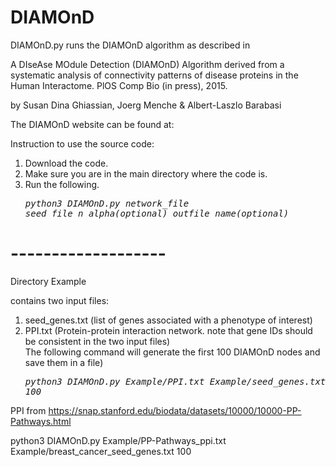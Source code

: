 # DIAMOnD

DIAMOnD.py runs the DIAMOnD algorithm as described in
 
 A DIseAse MOdule Detection (DIAMOnD) Algorithm derived from a
 systematic analysis of connectivity patterns of disease proteins in
 the Human Interactome. PlOS Comp Bio (in press), 2015.

by Susan Dina Ghiassian, Joerg Menche & Albert-Laszlo Barabasi

The DIAMOnD website can be found at: 

Instruction to use the source code:
1. Download the code.
2. Make sure you are in the main directory where the code is.
3. Run the following.</br>
 <em><pre>python3 DIAMOnD.py  network_file seed_file  n  alpha(optional)  outfile_name(optional)</pre></em>

# -------------------

Directory Example

contains two input files:
1. seed_genes.txt (list of genes associated with a phenotype of interest) 
2. PPI.txt (Protein-protein interaction network. note that gene IDs should be consistent in the two input files)</br>
The following command will generate the first 100 DIAMOnD nodes and save them in a file) </br>
<em><pre>python3  DIAMOnD.py  Example/PPI.txt  Example/seed_genes.txt  100</pre></em>


PPI from https://snap.stanford.edu/biodata/datasets/10000/10000-PP-Pathways.html

python3  DIAMOnD.py  Example/PP-Pathways_ppi.txt  Example/breast_cancer_seed_genes.txt  100

